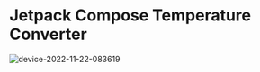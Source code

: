 # Jetpack Compose Temperature Converter

![device-2022-11-22-083619](https://user-images.githubusercontent.com/343957/203195856-5a6e5b3a-a12e-4d41-9628-7c4a0056a992.gif)
